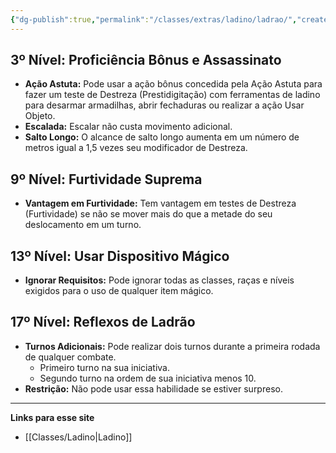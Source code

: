```yaml
---
{"dg-publish":true,"permalink":"/classes/extras/ladino/ladrao/","created":"2024-07-26T08:14:29.398-03:00","updated":"2024-07-28T22:16:20.308-03:00"}
---
```



## 3º Nível: Proficiência Bônus e Assassinato
- **Ação Astuta:** Pode usar a ação bônus concedida pela Ação Astuta para fazer um teste de Destreza (Prestidigitação) com ferramentas de ladino para desarmar armadilhas, abrir fechaduras ou realizar a ação Usar Objeto.
- **Escalada:** Escalar não custa movimento adicional.
- **Salto Longo:** O alcance de salto longo aumenta em um número de metros igual a 1,5 vezes seu modificador de Destreza.

## 9º Nível: Furtividade Suprema
- **Vantagem em Furtividade:** Tem vantagem em testes de Destreza (Furtividade) se não se mover mais do que a metade do seu deslocamento em um turno.

## 13º Nível: Usar Dispositivo Mágico
- **Ignorar Requisitos:** Pode ignorar todas as classes, raças e níveis exigidos para o uso de qualquer item mágico.

## 17º Nível: Reflexos de Ladrão
- **Turnos Adicionais:** Pode realizar dois turnos durante a primeira rodada de qualquer combate.
  - Primeiro turno na sua iniciativa.
  - Segundo turno na ordem de sua iniciativa menos 10.
- **Restrição:** Não pode usar essa habilidade se estiver surpreso.

___
**Links para esse site**
- [[Classes/Ladino\|Ladino]]